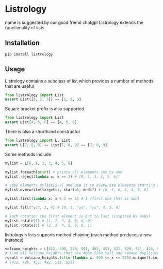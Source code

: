 # Listrology
name is suggested by our good friend chatgpt
Listrology extends the functionality of lists

## Installation
`pip install listrology`

## Usage

Listrology contains a subclass of list which provides a number of methods that are useful
```py
from listrology import List
assert List([1, 2, 3]) == [1, 2, 3]
```
Square bracket prefix is also supported
```py
from listrology import List
assert List[4, 5, 6] == [4, 5, 6]
```
There is also a shorthand constructor
```py
from listrology import L, List
assert L[7, 8, 9] == List[7, 8, 9] == [7, 8, 9]
```
Some methods include
```py
mylist = L[0, 1, 2, 3, 4, 5, 6]

mylist.foreach(print) # prints all elements one by one
mylist.reject(lambda x: x == 2) # [0, 1, 3, 4, 5, 6]

# copy elements mylist[5:7] and use it to overwrite elements starting at mylist[1]
mylist.overwrite(target=1, start=5, end=7) # [0, 5, 6, 3, 4, 5, 6]

mylist.first(lambda x: x % 2 == 1) # 1 (first one that is odd)

mylist.fill("yo", 2, 4) # [0, 1, "yo", "yo", 4, 5, 6]

# each rotation the first element is put to last (inspired by Ruby)
mylist.rotate(1) # [1, 2, 3, 4, 5, 6, 0]
mylist.rotate(2) # [2, 3, 4, 5, 6, 0, 1]
```
listrology's lists supports method chaining (each method produces a new instance)
```py
volcano_heights = L[412, 399, 276, 591, 482, 451, 521, 529, 521, 426, 511, 426, 426]
# find all volcano heights that are 400m-525m tall and remove duplicates and sort then
result = volcano_heights.filter(lambda x: 400 <= x <= 525).unique().sort()
# [412, 426, 451, 482, 511, 521]

```